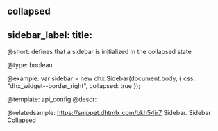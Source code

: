 collapsed
---
sidebar_label: 
title: 
---          

@short: 
defines that a sidebar is initialized in the collapsed state




@type: boolean

@example: 
var sidebar = new dhx.Sidebar(document.body, {
    css: "dhx_widget--border_right",
    collapsed: true
});


@template:	api_config
@descr: 


@relatedsample:
https://snippet.dhtmlx.com/bkh54ir7	Sidebar. Sidebar Collapsed

